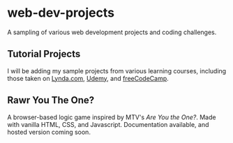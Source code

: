 # web-dev-projects
A sampling of various web development projects and coding challenges.

## Tutorial Projects
I will be adding my sample projects from various learning courses, including those taken on [Lynda.com](https://www.lynda.com), [Udemy](https://www.udemy.com/user/kyle-jackson-20/), and [freeCodeCamp](https://www.freecodecamp.org/kylewjackson).

## Rawr You The One?
A browser-based logic game inspired by MTV's *Are You the One?*. Made with vanilla HTML, CSS, and Javascript. Documentation available, and hosted version coming soon.
